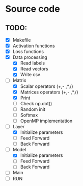 # Source code

## TODO:

- [x] Makefile
- [x] Activation functions
- [x] Loss functions
- [x] Data processing
  - [x] Read labels
  - [x] Read vectors
  - [x] Write csv
- [ ] Matrix
  - [x] Scalar operators (+,- ,*,/)
  - [x] Matrices operators (+,- ,*,/)
  - [x] Print
  - [ ] Check np.dot()
  - [ ] Random init
  - [ ] Softmax
  - [ ] OpenMP implementation
- [ ] Layer
  - [x] Initialize parameters
  - [ ] Feed Forward
  - [ ] Back Forward
- [ ] Model
  - [x] Initialize parameters
  - [ ] Feed Forward
  - [ ] Back Forward
- [ ] Main
- [ ] RUN
